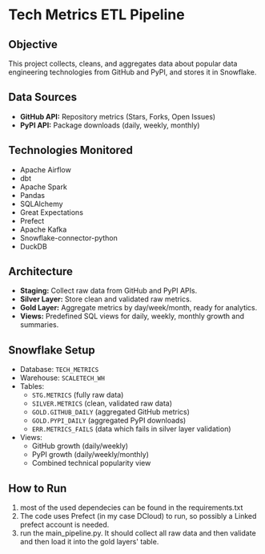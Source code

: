# Tech Metrics ETL Pipeline

## Objective
This project collects, cleans, and aggregates data about popular data engineering technologies from GitHub and PyPI, and stores it in Snowflake.

## Data Sources
- **GitHub API:** Repository metrics (Stars, Forks, Open Issues)
- **PyPI API:** Package downloads (daily, weekly, monthly)

## Technologies Monitored
- Apache Airflow
- dbt
- Apache Spark
- Pandas
- SQLAlchemy
- Great Expectations
- Prefect
- Apache Kafka
- Snowflake-connector-python
- DuckDB

## Architecture
- **Staging:** Collect raw data from GitHub and PyPI APIs.
- **Silver Layer:** Store clean and validated raw metrics.
- **Gold Layer:** Aggregate metrics by day/week/month, ready for analytics.
- **Views:** Predefined SQL views for daily, weekly, monthly growth and summaries.

## Snowflake Setup
- Database: `TECH_METRICS`
- Warehouse: `SCALETECH_WH`
- Tables:
  - `STG.METRICS` (fully raw data)
  - `SILVER.METRICS` (clean, validated raw data)
  - `GOLD.GITHUB_DAILY` (aggregated GitHub metrics)
  - `GOLD.PYPI_DAILY` (aggregated PyPI downloads)
  - `ERR.METRICS_FAILS` (data which fails in silver layer validation)
- Views:
  - GitHub growth (daily/weekly)
  - PyPI growth (daily/weekly/monthly)
  - Combined technical popularity view

## How to Run
1. most of the used dependecies can be found in the requirements.txt
2. The code uses Prefect (in my case DCloud) to run, so possibly a Linked prefect account is needed.
3. run the main_pipeline.py. It should collect all raw data and then validate and then load it into the gold layers' table.
